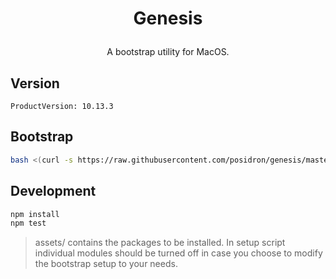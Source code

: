 <h1>
    <p align="center">
        Genesis
    </p>
</h1>

<p align="center">
A bootstrap utility for MacOS.
</p>

## Version
```
ProductVersion:	10.13.3
```

## Bootstrap

```bash
bash <(curl -s https://raw.githubusercontent.com/posidron/genesis/master/install)
```

## Development

```bash
npm install
npm test
```

> assets/ contains the packages to be installed. In setup script individual modules should be turned off in case you choose to modify the bootstrap setup to your needs.
